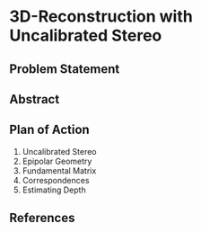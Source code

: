 # 3D-Reconstruction with Uncalibrated Stereo

## Problem Statement

## Abstract

## Plan of Action

1. Uncalibrated Stereo
2. Epipolar Geometry
3. Fundamental Matrix
4. Correspondences
5. Estimating Depth


## References
